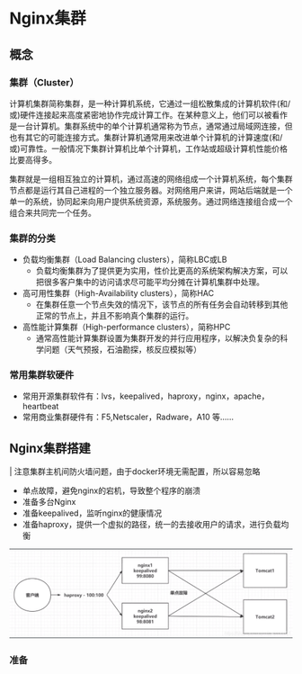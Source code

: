 # Nginx集群
## 概念
### 集群（Cluster）
计算机集群简称集群，是一种计算机系统，它通过一组松散集成的计算机软件(和/或)硬件连接起来高度紧密地协作完成计算工作。在某种意义上，他们可以被看作是一台计算机。集群系统中的单个计算机通常称为节点，通常通过局域网连接，但也有其它的可能连接方式。集群计算机通常用来改进单个计算机的计算速度(和/或)可靠性。一般情况下集群计算机比单个计算机，工作站或超级计算机性能价格比要高得多。

集群就是一组相互独立的计算机，通过高速的网络组成一个计算机系统，每个集群节点都是运行其自己进程的一个独立服务器。对网络用户来讲，网站后端就是一个单一的系统，协同起来向用户提供系统资源，系统服务。通过网络连接组合成一个组合来共同完一个任务。

### 集群的分类

* 负载均衡集群（Load Balancing clusters），简称LBC或LB
    - 负载均衡集群为了提供更为实用，性价比更高的系统架构解决方案，可以把很多客户集中的访问请求尽可能平均分摊在计算机集群中处理。
* 高可用性集群（High-Availability clusters），简称HAC
    - 在集群任意一个节点失效的情况下，该节点的所有任务会自动转移到其他正常的节点上，并且不影响真个集群的运行。
* 高性能计算集群（High-performance clusters），简称HPC
    - 通常高性能计算集群设置为集群开发的并行应用程序，以解决负复杂的科学问题（天气预报，石油勘探，核反应模拟等）

### 常用集群软硬件

* 常用开源集群软件有：lvs，keepalived，haproxy，nginx，apache，heartbeat
* 常用商业集群硬件有：F5,Netscaler，Radware，A10 等……

## Nginx集群搭建
| 注意集群主机间防火墙问题，由于docker环境无需配置，所以容易忽略

* 单点故障，避免nginx的宕机，导致整个程序的崩溃
* 准备多台Nginx
* 准备keepalived，监听nginx的健康情况
* 准备haproxy，提供一个虚拟的路径，统一的去接收用户的请求，进行负载均衡

![img2.png](../imgs/img2.png)

### 准备
